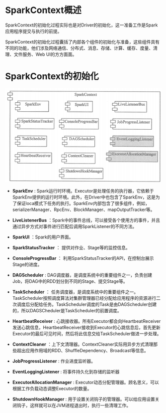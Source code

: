 # SparkContext概述

SparkContext的初始化过程实际也是对Driver的初始化，这一准备工作是Spark应用程序提交与执行的前提。

SparkContext的初始化过程囊括了内部各个组件的初始化与准备，这些组件具有不同的功能，他们涉及网络通信、分布式、消息、存储、计算、缓存、度量、清理、文件服务、Web UI的方方面面。


# SparkContext的初始化

![](_v_images/_1572848296_11288.png)

* **SparkEnv** : Spark运行时环境。Executor是处理任务的执行器，它依赖于SparkEnv提供的运行时环境。此外，在Driver中也包含了SparkEnv，这是为了保证loca模式下任务的执行。SparkEnv内部包含了很多组件，例如，serializerManager、RpcEnv、BlockManager、mapOutputTracker等。

* **LiveListenerBus** ：Spark中的事件总线，可以接受各个使用方的事件，并且通过异步方式对事件进行匹配后调用SparkListener的不同方法。

* **SparkUI** ：Spark的用户界面。

* **SparkStatusTracker** ： 提供对作业、Stage等的监控信息。

* **ConsoleProgressBar** ： 利用SparkStatusTracker的API，在控制台展示Stage的进度。

* **DAGScheduler** : DAG调度器，是调度系统中的重要组件之一，负责创建Job，将DAG中的RDD划分到不同的Stage、提交Stage等。

* **TaskScheduler** ： 任务调度器，是调度系统中的重要组件之一。TaskScheduler按照调度算法对集群管理器已经分配给应用程序的资源进行二次调度后分配给任务。TaskScheduler调度的Task是由DAGScheduler创建的，所以DAGSCheduler是TaskScheduler的前置调度。

* **HeartbeatReceiver** : 心跳接收器。所有Executor都会向HeartbeatReceiver发送心跳信息，HeartbeatReceiver接收到Executor的心跳信息后，首先更新Executor的最后可见时间，然后将此信息交给TaskScheduler做进一步处理。

* **ContextCleaner** ：上下文清理器。ContextCleaner实际用异步方式清理那些超出应用作用域的RDD、ShuffleDependency、Broadcast等信息。

* **JobProgressListener** : 作业进度监听器。

* **EventLoggingListener** : 将事件持久化到存储的监听器

* **ExecutorAllocationManager** : Executor动态分配管理器。顾名思义，可以根据工作负载动态调整Executor的数量。

* **ShutdownHookManager** : 用于设置关闭钩子的管理器。可以给应用设置关闭钩子，这样就可以在JVM进程退出时，执行一些清理工作。











